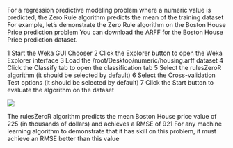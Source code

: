 For a regression predictive modeling problem where a numeric value is predicted, the Zero
Rule algorithm predicts the mean of the training dataset For example, let’s demonstrate the
Zero Rule algorithm on the Boston House Price prediction problem You can download the
ARFF for the Boston House Price prediction dataset.

1 Start the Weka GUI Chooser
2 Click the Explorer button to open the Weka Explorer interface
3 Load the /root/Desktop/numeric/housing.arff dataset
4 Click the Classify tab to open the classification tab
5 Select the rulesZeroR algorithm (it should be selected by default)
6 Select the Cross-validation Test options (it should be selected by default)
7 Click the Start button to evaluate the algorithm on the dataset

![](https://github.com/fenago/katacoda-scenarios/raw/master/machine-learning-mastery-weka/machine-learning-mastery-weka-chapter-16/steps/images/77.png)

The rulesZeroR algorithm predicts the mean Boston House price value of 225 (in thousands
of dollars) and achieves a RMSE of 921 For any machine learning algorithm to demonstrate
that it has skill on this problem, it must achieve an RMSE better than this value
